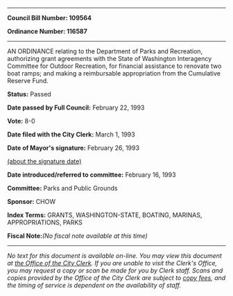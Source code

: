 

********

**Council Bill Number: 109564**
   
**Ordinance Number: 116587**
********

 AN ORDINANCE relating to the Department of Parks and Recreation, authorizing grant agreements with the State of Washington Interagency Committee for Outdoor Recreation, for financial assistance to renovate two boat ramps; and making a reimbursable appropriation from the Cumulative Reserve Fund.

**Status:** Passed
   
**Date passed by Full Council:** February 22, 1993
   
**Vote:** 8-0
   
**Date filed with the City Clerk:** March 1, 1993
   
**Date of Mayor's signature:** February 26, 1993
   
[(about the signature date)](/~public/approvaldate.htm)
   
   
   
**Date introduced/referred to committee:** February 16, 1993
   
**Committee:** Parks and Public Grounds
   
**Sponsor:** CHOW
   
   
**Index Terms:** GRANTS, WASHINGTON-STATE, BOATING, MARINAS, APPROPRIATIONS, PARKS

**Fiscal Note:**_(No fiscal note available at this time)_
********

_No text for this document is available on-line. You may view this document at [the Office of the City Clerk](http://www.seattle.gov/leg/clerk/contactUs.htm). If you are unable to visit the Clerk's Office, you may request a copy or scan be made for you by Clerk staff. Scans and copies provided by the Office of the City Clerk are subject to [copy fees](http://clerk.seattle.gov/~public/clerkfees.htm), and the timing of service is dependent on the availability of staff._

